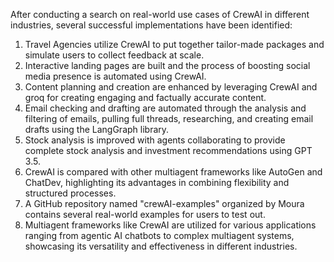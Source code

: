 After conducting a search on real-world use cases of CrewAI in different industries, several successful implementations have been identified:

1. Travel Agencies utilize CrewAI to put together tailor-made packages and simulate users to collect feedback at scale.
2. Interactive landing pages are built and the process of boosting social media presence is automated using CrewAI.
3. Content planning and creation are enhanced by leveraging CrewAI and groq for creating engaging and factually accurate content.
4. Email checking and drafting are automated through the analysis and filtering of emails, pulling full threads, researching, and creating email drafts using the LangGraph library.
5. Stock analysis is improved with agents collaborating to provide complete stock analysis and investment recommendations using GPT 3.5.
6. CrewAI is compared with other multiagent frameworks like AutoGen and ChatDev, highlighting its advantages in combining flexibility and structured processes.
7. A GitHub repository named "crewAI-examples" organized by Moura contains several real-world examples for users to test out.
8. Multiagent frameworks like CrewAI are utilized for various applications ranging from agentic AI chatbots to complex multiagent systems, showcasing its versatility and effectiveness in different industries.